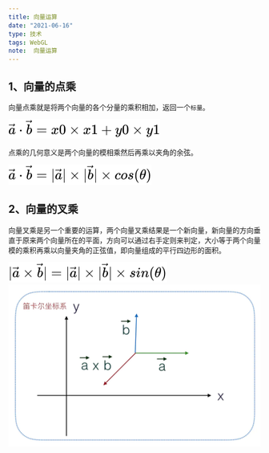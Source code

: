 ```yaml
---
title: 向量运算
date: "2021-06-16"
type: 技术
tags: WebGL
note:  向量运算
---
```


## 1、向量的点乘
向量点乘就是将两个向量的各个分量的乘积相加，返回一个`标量`。

<img src='../../images/webgl/equation-dot.svg' />

点乘的几何意义是两个向量的模相乘然后再乘以夹角的余弦。

<img src='../../images/webgl/equation-cross.svg' />

## 2、向量的叉乘

向量叉乘是另一个重要的运算，两个向量叉乘结果是一个新向量，新向量的方向垂直于原来两个向量所在的平面，方向可以通过右手定则来判定，大小等于两个向量模的乘积再乘以向量夹角的正弦值，即向量组成的平行四边形的面积。

<img src='../../images/webgl/equation-cross1.svg' />

<img src='../../images/webgl/equation-cross2.png' />